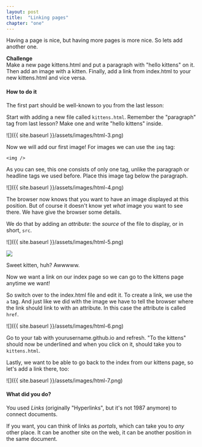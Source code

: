 ```yaml
---
layout: post
title:  "Linking pages"
chapter: "one"
---
```


Having a page is nice, but having more pages is more nice. So lets add another one.

<div class="challenge">
	<p><strong>Challenge</strong><br />
	Make a new page kittens.html and put a paragraph with "hello kittens" on it. Then add an image with a kitten. Finally, add a link from index.html to your new kittens.html and vice versa.</p>
</div>


#### How to do it

The first part should be well-known to you from the last lesson:

Start with adding a new file called `kittens.html`.
Remember the "paragraph" tag from last lesson? Make one and write "hello kittens" inside.

![]({{ site.baseurl }}/assets/images/html-3.png)

Now we will add our first image! For images we can use the `img` tag:

`<img />`

As you can see, this one consists of only one tag, unlike the paragraph or headline tags we used before. 
Place this image tag below the paragraph.

![]({{ site.baseurl }}/assets/images/html-4.png)

The browser now knows that you want to have an image displayed at this position. But of course it doesn't know yet *what* image you want to see there. We have give the browser some details.

We do that by adding an *attribute*: the *source* of the file to display, or in short, `src`.

![]({{ site.baseurl }}/assets/images/html-5.png)

![](http://placekitten.com/g/500/300)

Sweet kitten, huh? Awwwww.

Now we want a link on our index page so we can go to the kittens page anytime we want!

So switch over to the index.html file and edit it. To create a link, we use the `a` tag. And just like we did with the image we have to tell the browser where the link should link to with an attribute. In this case the attribute is called `href`.

![]({{ site.baseurl }}/assets/images/html-6.png)

Go to your tab with yourusername.github.io and refresh. "To the kittens" should now be underlined and when you click on it, should take you to `kittens.html`.

Lastly, we want to be able to go back to the index from our kittens page, so let's add a link there, too:

![]({{ site.baseurl }}/assets/images/html-7.png)

#### What did you do?

You used *Links* (originally "Hyperlinks", but it's not 1987 anymore) to connect documents.

If you want, you can think of links as *portals*, which can take you to *any* other place. It can be another site on the web, it can be another position in the same document.